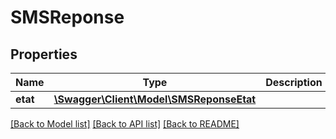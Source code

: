 # SMSReponse

## Properties
Name | Type | Description | Notes
------------ | ------------- | ------------- | -------------
**etat** | [**\Swagger\Client\Model\SMSReponseEtat**](SMSReponseEtat.md) |  | [optional] 

[[Back to Model list]](../README.md#documentation-for-models) [[Back to API list]](../README.md#documentation-for-api-endpoints) [[Back to README]](../README.md)


